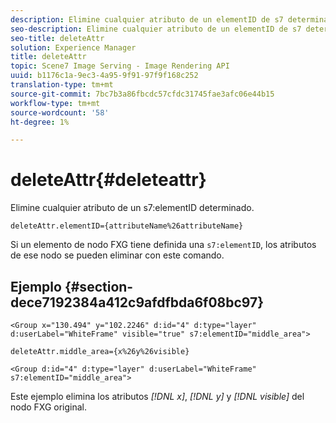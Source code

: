 ```yaml
---
description: Elimine cualquier atributo de un elementID de s7 determinado.
seo-description: Elimine cualquier atributo de un elementID de s7 determinado.
seo-title: deleteAttr
solution: Experience Manager
title: deleteAttr
topic: Scene7 Image Serving - Image Rendering API
uuid: b1176c1a-9ec3-4a95-9f91-97f9f168c252
translation-type: tm+mt
source-git-commit: 7bc7b3a86fbcdc57cfdc31745fae3afc06e44b15
workflow-type: tm+mt
source-wordcount: '58'
ht-degree: 1%

---
```



# deleteAttr{#deleteattr}

Elimine cualquier atributo de un s7:elementID determinado.

`deleteAttr.elementID={attributeName%26attributeName}`

Si un elemento de nodo FXG tiene definida una `s7:elementID`, los atributos de ese nodo se pueden eliminar con este comando.

## Ejemplo {#section-dece7192384a412c9afdfbda6f08bc97}

`<Group x="130.494" y="102.2246" d:id="4" d:type="layer" d:userLabel="WhiteFrame" visible="true" s7:elementID="middle_area">`

`deleteAttr.middle_area={x%26y%26visible}`

`<Group d:id="4" d:type="layer" d:userLabel="WhiteFrame" s7:elementID="middle_area">`

Este ejemplo elimina los atributos *[!DNL x]*, *[!DNL y]* y *[!DNL visible]* del nodo FXG original.
